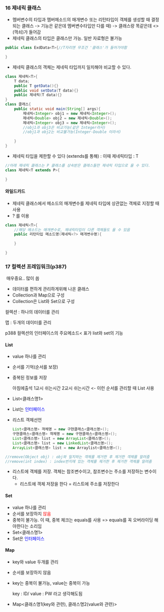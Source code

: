 ### 16 제네릭 클래스

- 멤버변수의 타입과 멤버메소드의 매개변수 또는 리턴타입이 객체를 생성할 때 결정되는 클래스 -> 기능은 같은데 멤버변수타입만 다를 때) -> 클래스랑 똑같은데 <>(꺽쇠)가 들어감
- 제네릭 클래스의 타입은 클래스만 가능. 일반 자료형은 불가능

```java
public class ExdData<T>{//T자리엔 무조건 '클래스'가 들어가야함
    
}
```

- 제네릭 클래스의 객체는 제네릭 타입까지 일치해야 비교할 수 있다.

```java
class 제네릭<T>{
 	T data;
    public T getData(){}
    public void setData(T data){}
    public 제네릭(T data){}
}
class 클래스{
    public static void main(String[] args){
        제네릭<Integer> obj1 = new 제네릭<Integer>();
        제네릭<Double> obj2 = new 제네릭<Double>();
        제네릭<Integer> obj3 = new 제네릭<Integer>();
        //obj1과 obj3은 비교가능(같은 Integer라서)
        //obj1과 obj2는 비교불가능(Integer-Double 이라서)
        
    }
}
```

- 제네릭 타입을 제한할 수 있다 (extends를 통해) : 이때 제네릭타입 : T

```java
//아래 제네릭 클래스는 P 클래스를 상속받은 클래스들만 제네릭 타입으로 올 수 있다.
class 제네릭<T extends P>{
    
}
```

####  와일드카드

- 제네릭 클래스에서 메소드의 매개변수를 제네릭 타입에 상관없는 객체로 지정할 때 사용
- ? 를 이용

```java
class 제네릭<T>{
    //해당 메소드는 매개변수로, 제네릭타입이 다른 객체들도 올 수 있음
    public 리턴타입 메소드명(제네릭<?> 매개변수명){
        
    }
    
}
```















### 17 컬렉션 프레임워크(p387)

​	매우중요.. 많이 씀

- 데이터를 편하게 관리하게위해 나온 클래스
- Collection과 Map으로 구성
- Collection은 List와 Set으로 구성



컬렉션 : 하나의 데이터를 관리

맵 : 두개의 데이터를 관리

p388 컬렉션의 인터페이스의 주요메소드< 표가 list와 set의 기능

#### List

- value 하나를 관리

- 순서를 기억(순서를 보장)

- 중복된 정보를 저장

  아침에출석 1교시 쉬는시간 2교시 쉬는시간 <- 이런 순서를 관리할 때 List 사용

- List<클래스명1>

- List는 <span style="color:blue">인터페이스</span>

- 리스트 객체선언

  ```java
  List<클래스명> 객체명 = new 구현클래스<클래스명>();
  구현클래스<클래스명> 객체명 = new 구현클래스<클래스명>();
  List<클래스명> list = new ArrayList<클래스명>();
  List<클래스명> list = new LinkedList<클래스명>();
  ArrayList<클래스명> list = new Arraylist<클래스명>();
  ```

```java
//remove(Object obj) : obj와 일치하는 객체를 제거한 후 제거한 객체를 알려줌
//remove(int index) : index번지에 있는 객체를 제거한 후 제거한 객체를 알려줌
```

- 리스트에 객체를 저장. 객체는 참조변수이고, 참조변수는 주소를 저장하는 변수이다.
  - 리스트에 객체 저장을 한다 = 리스트에 주소를 저장한다





#### Set

- value 하나를 관리
- 순서를 보장하지 <span style="color:red">않음</span>
- 중복이 불가능. 이 때, 중복 체크는 equals를 사용 => equals를 꼭 오버라이딩 해야한다는 소리임
- Set<클래스명1>
- Set은 <span style="color:blue">인터페이스</span>





#### Map

- key와 value 두개를 관리

- 순서를 보장하지 않음

- key는 중복이 불가능, value는 중복이 가능

  key : ID/ value : PW 라고 생각해도됨

- Map<클래스명1(key와 관련), 클래스명2(value와 관련)>
